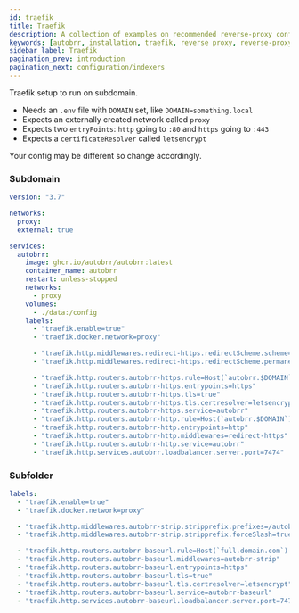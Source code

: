 ```yaml
---
id: traefik
title: Traefik
description: A collection of examples on recommended reverse-proxy configurations for Traefik.
keywords: [autobrr, installation, traefik, reverse proxy, reverse-proxy]
sidebar_label: Traefik
pagination_prev: introduction
pagination_next: configuration/indexers
---
```


Traefik setup to run on subdomain.

- Needs an `.env` file with `DOMAIN` set, like `DOMAIN=something.local`
- Expects an externally created network called `proxy`
- Expects two `entryPoints`: `http` going to `:80` and `https` going to `:443`
- Expects a `certificateResolver` called `letsencrypt`

Your config may be different so change accordingly.

### Subdomain

```yaml title="docker-compose.yml"
version: "3.7"

networks:
  proxy:
  external: true

services:
  autobrr:
    image: ghcr.io/autobrr/autobrr:latest
    container_name: autobrr
    restart: unless-stopped
    networks:
      - proxy
    volumes:
      - ./data:/config
    labels:
      - "traefik.enable=true"
      - "traefik.docker.network=proxy"

      - "traefik.http.middlewares.redirect-https.redirectScheme.scheme=https"
      - "traefik.http.middlewares.redirect-https.redirectScheme.permanent=true"

      - "traefik.http.routers.autobrr-https.rule=Host(`autobrr.$DOMAIN`)"
      - "traefik.http.routers.autobrr-https.entrypoints=https"
      - "traefik.http.routers.autobrr-https.tls=true"
      - "traefik.http.routers.autobrr-https.tls.certresolver=letsencrypt"
      - "traefik.http.routers.autobrr-https.service=autobrr"
      - "traefik.http.routers.autobrr-http.rule=Host(`autobrr.$DOMAIN`)"
      - "traefik.http.routers.autobrr-http.entrypoints=http"
      - "traefik.http.routers.autobrr-http.middlewares=redirect-https"
      - "traefik.http.routers.autobrr-http.service=autobrr"
      - "traefik.http.services.autobrr.loadbalancer.server.port=7474"
```

### Subfolder

```yaml
labels:
  - "traefik.enable=true"
  - "traefik.docker.network=proxy"

  - "traefik.http.middlewares.autobrr-strip.stripprefix.prefixes=/autobrr"
  - "traefik.http.middlewares.autobrr-strip.stripprefix.forceSlash=true"

  - "traefik.http.routers.autobrr-baseurl.rule=Host(`full.domain.com`) && PathPrefix(`/autobrr`)"
  - "traefik.http.routers.autobrr-baseurl.middlewares=autobrr-strip"
  - "traefik.http.routers.autobrr-baseurl.entrypoints=https"
  - "traefik.http.routers.autobrr-baseurl.tls=true"
  - "traefik.http.routers.autobrr-baseurl.tls.certresolver=letsencrypt"
  - "traefik.http.routers.autobrr-baseurl.service=autobrr-baseurl"
  - "traefik.http.services.autobrr-baseurl.loadbalancer.server.port=7474"
```
